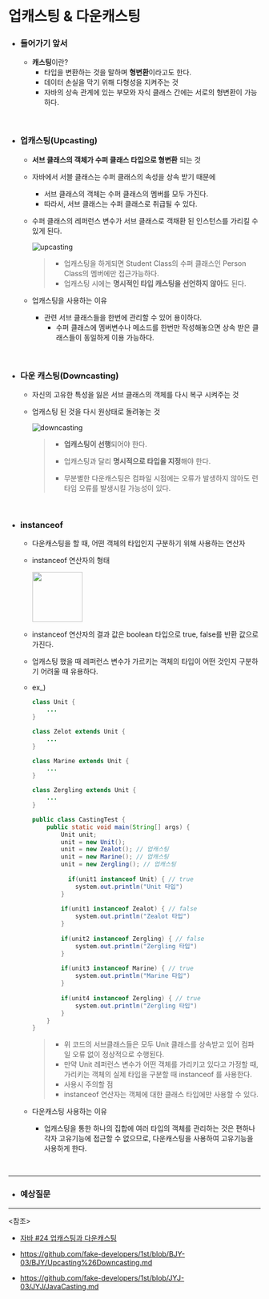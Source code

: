 # 업캐스팅 & 다운캐스팅

- ### 들어가기 앞서

  - **캐스팅**이란?
    - 타입을 변환하는 것을 말하며 **형변환**이라고도 한다.
    - 데이터 손실을 막기 위해 다형성을 지켜주는 것
    - 자바의 상속 관계에 있는 부모와 자식 클래스 간에는 서로의 형변환이 가능하다.

<br>

- ### 업캐스팅(Upcasting)

  - **서브 클래스의 객체가 수퍼 클래스 타입으로 형변환** 되는 것

  - 자바에서 서블 클래스는 수퍼 클래스의 속성을 상속 받기 때문에

    - 서브 클래스의 객체는 수퍼 클래스의 멤버를 모두 가진다.
    - 따라서, 서브 클래스는 수퍼 클래스로 취급될 수 있다.

  - 수퍼 클래스의 레퍼런스 변수가 서브 클래스로 객채환 된 인스턴스를 가리킬 수 있게 된다.

    ![upcasting](https://user-images.githubusercontent.com/61674527/104850375-1629b100-5932-11eb-9b74-91422ffb3713.jpg)

    >- 업캐스팅을 하게되면 Student Class의 수퍼 클래스인 Person Class의 멤버에만 접근가능하다.
    >- 업캐스팅 시에는 **명시적인 타입 캐스팅을 선언하지 않아**도 된다.

  - 업캐스팅을 사용하는 이유

    - 관련 서브 클래스들을 한번에 관리할 수 있어 용이하다.
      - 수퍼 클래스에 멤버변수나 메소드를 한번만 작성해놓으면 상속 받은 클래스들이 동일하게 이용 가능하다.

<br>

- ### 다운 캐스팅(Downcasting)

  - 자신의 고유한 특성을 잃은 서브 클래스의 객체를 다시 복구 시켜주는 것

  - 업캐스팅 된 것을 다시 원상태로 돌려놓는 것

    ![downcasting](https://user-images.githubusercontent.com/61674527/104850851-d617fd80-5934-11eb-8239-80a317baf3a8.jpg)

    >- **업캐스팅이 선행**되어야 한다.
    >- 업캐스팅과 달리 **명시적으로 타입을 지정**해야 한다.
    >
    >- 무분별한 다운캐스팅은 컴파일 시점에는 오류가 발생하지 않아도 런타임 오류를 발생시킬 가능성이 있다.

<br>

- ### instanceof

  - 다운캐스팅을 할 때, 어떤 객체의 타입인지 구분하기 위해 사용하는 연산자

  - instanceof 연산자의 형태

     <img src="https://user-images.githubusercontent.com/58902042/105578408-45716f80-5dc3-11eb-9732-a1b57e0864a4.PNG" height=100>

  - instanceof 연산자의 결과 값은 boolean 타입으로 true, false를 반환 값으로 가진다.

  - 업캐스팅 했을 때 레퍼런스 변수가 가르키는 객체의 타입이 어떤 것인지 구분하기 어려울 때 유용하다.

  - ex_)

    ~~~java
    class Unit {
        ...
    }
    
    class Zelot extends Unit {
        ...
    }
    
    class Marine extends Unit {
        ...
    }
    
    class Zergling extends Unit {
        ...
    }
    
    public class CastingTest {
        public static void main(String[] args) {
            Unit unit;
            unit = new Unit();
            unit = new Zealot(); // 업캐스팅
            unit = new Marine(); // 업캐스팅
            unit = new Zergling(); // 업캐스팅
            
              if(unit1 instanceof Unit) { // true
                system.out.println("Unit 타입")
            }
            
            if(unit1 instanceof Zealot) { // false
           	 	system.out.println("Zealot 타입")
            }	
            
            if(unit2 instanceof Zergling) { // false
           	 	system.out.println("Zergling 타입")
            }	
            
            if(unit3 instanceof Marine) { // true
           	 	system.out.println("Marine 타입")
            }	
            
            if(unit4 instanceof Zergling) { // true
                system.out.println("Zergling 타입")
            }
        }
    }
    ~~~

    >- 위 코드의 서브클래스들은 모두 Unit 클래스를 상속받고 있어 컴파일 오류 없이 정상적으로 수행된다.
    >- 만약 Unit 레퍼런스 변수가 어떤 객체를 가리키고 있다고 가정할 때, 가리키는 객체의 실제 타입을 구분할 때 instanceof 를 사용한다.
    >- 사용시 주의할 점
    > - instanceof 연산자는 객체에 대한 클래스 타입에만 사용할 수 있다.
    
  - 다운캐스팅 사용하는 이유
  
     - 업캐스팅을 통한 하나의 집합에 여러 타입의 객체를 관리하는 것은 편하나 각자 고유기능에 접근할 수 없으므로, 다운캐스팅을 사용하여 고유기능을 사용하게 한다.

<br>

------

- ### 예상질문

  

-------

<참조>

- [자바 #24 업캐스팅과 다운캐스팅](https://sas-study.tistory.com/62)
- https://github.com/fake-developers/1st/blob/BJY-03/BJY/Upcasting%26Downcasting.md

- https://github.com/fake-developers/1st/blob/JYJ-03/JYJ/JavaCasting.md